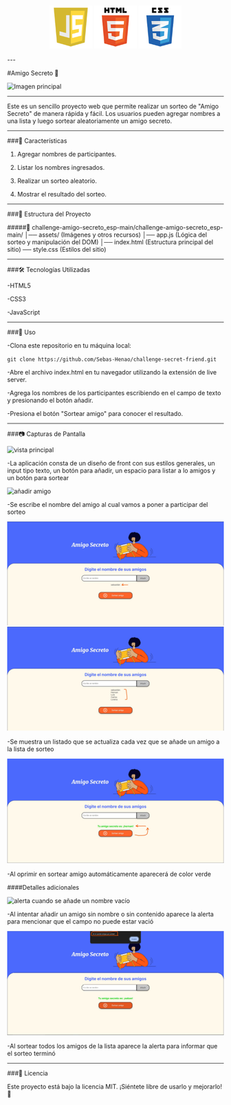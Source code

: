 <p align="center">
  <img src="assets/Readme/js-logo.png" width="100">
  <img src="assets/Readme/html5-logo.png" width="100">
  <img src="assets/Readme/css3-logo.png" width="100">
</p>
---

#Amigo Secreto 🎁

![Imagen principal](assets/Readme/página%20principal.jpg)

---

Este es un sencillo proyecto web que permite realizar un sorteo de "Amigo Secreto" de manera rápida y fácil. Los usuarios pueden agregar nombres a una lista y luego sortear aleatoriamente un amigo secreto.

---

###🚀 Características


1. Agregar nombres de participantes.

2. Listar los nombres ingresados.

3. Realizar un sorteo aleatorio.

4. Mostrar el resultado del sorteo.

---

###📂 Estructura del Proyecto

#####📁 challenge-amigo-secreto_esp-main/challenge-amigo-secreto_esp-main/ 
│── assets/ (Imágenes y otros recursos) 
│── app.js (Lógica del sorteo y manipulación del DOM) 
│── index.html (Estructura principal del sitio) 
── style.css (Estilos del sitio)

---

###🛠 Tecnologías Utilizadas

-HTML5

-CSS3

-JavaScript

---

###📝 Uso

-Clona este repositorio en tu máquina local:

`git clone https://github.com/Sebas-Henao/challenge-secret-friend.git`

-Abre el archivo index.html en tu navegador utilizando la extensión de live server.

-Agrega los nombres de los participantes escribiendo en el campo de texto y presionando el botón añadir.

-Presiona el botón "Sortear amigo" para conocer el resultado.

---

###📷 Capturas de Pantalla

![vista principal](assets/Readme/página%20principal.jpg)

-La aplicación consta de un diseño de front con sus estilos generales, un input tipo texto, un botón para añadir, un espacio para listar a lo amigos y un botón para sortear

![añadir amigo](assets/Readme/añadir.jpg)

-Se escribe el nombre del amigo al cual vamos a poner a participar del sorteo

![ejemplo de lista de registro](assets/Readme/lista.jpg)
![listado de amigos seleccionado](assets/Readme/Lista%20de%20amigos.jpg)

-Se muestra un listado que se actualiza cada vez que se añade un amigo a la lista de sorteo

![sorteo](assets/Readme/sorteo.jpg)

-Al oprimir en sortear amigo automáticamente aparecerá de color verde

####Detalles adicionales

![alerta cuando se añade un nombre vacío](assets/Readme/error%20por%20añadir%20nombre%20vacio.jpg)

-Al intentar añadir un amigo sin nombre o sin contenido aparece la alerta para mencionar que el campo no puede estar vació 

![alerta cuando se sortean todos los amigos del listado](assets/Readme/alerta%20total%20sorteados.jpg)

-Al sortear todos los amigos de la lista aparece la alerta para informar que el sorteo terminó 

---

###📜 Licencia

Este proyecto está bajo la licencia MIT. ¡Siéntete libre de usarlo y mejorarlo! 🎉 